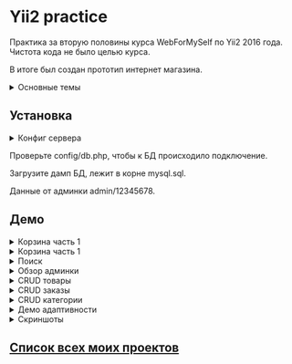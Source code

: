 # Yii2 practice

Практика за вторую половины курса WebForMySelf по Yii2 2016 года. Чистота кода не было целью курса. 

В итоге был создан прототип интернет магазина. 

<details>
    <summary>Основные темы</summary>
    
   1. Интеграция новой вёрстки
   2. Модель категорий
   3. Виджет «Меню категорий» (с кешированием)
   4. Вывод популярных товаров
   5. Вывод товаров категорий
   6. Метод для вывода метатегов
   7. Постраничная навигация
   8. Карточка товара.
   9. Обработка ошибок
   10. Поиск    
   11. Корзина
   12. Оформление заказа
   13. Отправка почты (я закоментил этот функционал, так как не сильно интересен был)
   14. Авторизация (только администраторов)
   15. Список заказов в админке
   16. Управление заказами
   17. Управление категориями
   18. Управление продуктами
   19. Установка визуального редактора
   20. Загрузка картинок
</details>



## Установка

<details>
    <summary>Конфиг сервера</summary>

Пример OpenServer Apache.
    
```
<VirtualHost *:%httpport%>

    DocumentRoot    "%hostdir%"
    ServerName      "%host%"
    ServerAlias     "%host%" %aliases%
    ScriptAlias     /cgi-bin/ "%hostdir%/cgi-bin/"
</VirtualHost>
```
</details>

Проверьте config/db.php, чтобы к БД происходило подключение.

Загрузите дамп БД, лежит в корне mysql.sql.

Данные от админки admin/12345678.

## Демо

<details>
    <summary>Корзина часть 1</summary>
    
![cart1][Cart]
</details>
<details>
    <summary>Корзина часть 1</summary>
    
![cart1][Cart2]
</details>

<details>
    <summary>Поиск</summary>
    
![search demo][SearchDemo]
</details>

<details>
    <summary>Обзор админки</summary>
    
![review admin][ReviewAdmin]
</details>



<details>
    <summary>CRUD товары</summary>
    
![crud product][CRUD_Product]
</details>



<details>
    <summary>CRUD заказы</summary>
    
![crud order][CRUD_Order]
</details>



<details>
    <summary>CRUD категории</summary>
    
![crud category][CRUD_Category]
</details>


<details>
    <summary>Демо адаптивности</summary>
    
![crud category][Adaptive]
</details>

<details>
    <summary>Скриншоты</summary>
    
![screen 1][Screen1]
![screen 2][Screen2]
![screen 3][Screen3]
![screen 4][Screen4]
![screen 5][Screen5]
![screen 6][Screen6]
![screen 7][Screen7]
![screen 8][Screen8]
![screen 9][Screen9]
![screen 10][Screen10]
![screen 11][Screen11]
![screen 12][Screen12]
![screen 13][Screen13]
![screen 14][Screen14]
![screen 15][Screen15]
![screen 16][Screen16]
![screen 17][Screen17]
![screen 18][Screen18]
![screen 19][Screen19]
![screen 20][Screen20]
![screen 21][Screen21]
![screen 22][Screen22]
</details>


## [Список всех моих проектов][ListAllMyProject]

[ListAllMyProject]:<https://github.com/iebrosalin/all_public_projects>

[Cart]:<https://github.com/iebrosalin/public_web/blob/backend/yii2/practice/descriptions/gif/add_cart.gif>
[Cart2]:<https://github.com/iebrosalin/public_web/blob/backend/yii2/practice/descriptions/gif/add_cart2.gif>
[SearchDemo]:<https://github.com/iebrosalin/public_web/blob/backend/yii2/practice/descriptions/gif/search_demo.gif>
[ReviewAdmin]:<https://github.com/iebrosalin/public_web/blob/backend/yii2/practice/descriptions/gif/review_admin.gif>
[CRUD_Product]:<https://github.com/iebrosalin/public_web/blob/backend/yii2/practice/descriptions/gif/crud_product_demo.gif>
[CRUD_Order]:<https://github.com/iebrosalin/public_web/blob/backend/yii2/practice/descriptions/gif/crud_order_demo.gif>
[CRUD_Category]:<https://github.com/iebrosalin/public_web/blob/backend/yii2/practice/descriptions/gif/crud_category_demo.gif>
[Adaptive]:<https://github.com/iebrosalin/public_web/blob/backend/yii2/practice/descriptions/gif/adaptive_demo.gif>

[Screen1]:<https://github.com/iebrosalin/public_web/blob/backend/yii2/practice/descriptions/screens/1.png>
[Screen2]:<https://github.com/iebrosalin/public_web/blob/backend/yii2/practice/descriptions/screens/2.png>
[Screen3]:<https://github.com/iebrosalin/public_web/blob/backend/yii2/practice/descriptions/screens/3.png>
[Screen4]:<https://github.com/iebrosalin/public_web/blob/backend/yii2/practice/descriptions/screens/4.png>
[Screen5]:<https://github.com/iebrosalin/public_web/blob/backend/yii2/practice/descriptions/screens/5.png>
[Screen6]:<https://github.com/iebrosalin/public_web/blob/backend/yii2/practice/descriptions/screens/6.png>
[Screen7]:<https://github.com/iebrosalin/public_web/blob/backend/yii2/practice/descriptions/screens/7.png>
[Screen8]:<https://github.com/iebrosalin/public_web/blob/backend/yii2/practice/descriptions/screens/8.png>
[Screen9]:<https://github.com/iebrosalin/public_web/blob/backend/yii2/practice/descriptions/screens/9.png>
[Screen10]:<https://github.com/iebrosalin/public_web/blob/backend/yii2/practice/descriptions/screens/10.png>
[Screen11]:<https://github.com/iebrosalin/public_web/blob/backend/yii2/practice/descriptions/screens/11.png>
[Screen12]:<https://github.com/iebrosalin/public_web/blob/backend/yii2/practice/descriptions/screens/12.png>
[Screen13]:<https://github.com/iebrosalin/public_web/blob/backend/yii2/practice/descriptions/screens/13.png>
[Screen14]:<https://github.com/iebrosalin/public_web/blob/backend/yii2/practice/descriptions/screens/14.png>
[Screen15]:<https://github.com/iebrosalin/public_web/blob/backend/yii2/practice/descriptions/screens/15.png>
[Screen16]:<https://github.com/iebrosalin/public_web/blob/backend/yii2/practice/descriptions/screens/16.png>
[Screen17]:<https://github.com/iebrosalin/public_web/blob/backend/yii2/practice/descriptions/screens/17.png>
[Screen18]:<https://github.com/iebrosalin/public_web/blob/backend/yii2/practice/descriptions/screens/18.png>
[Screen19]:<https://github.com/iebrosalin/public_web/blob/backend/yii2/practice/descriptions/screens/19.png>
[Screen20]:<https://github.com/iebrosalin/public_web/blob/backend/yii2/practice/descriptions/screens/20.png>
[Screen21]:<https://github.com/iebrosalin/public_web/blob/backend/yii2/practice/descriptions/screens/21.png>
[Screen22]:<https://github.com/iebrosalin/public_web/blob/backend/yii2/practice/descriptions/screens/22.png>
